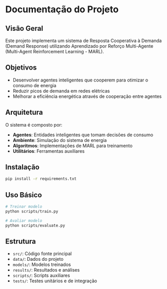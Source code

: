 # Documentação do Projeto

## Visão Geral
Este projeto implementa um sistema de Resposta Cooperativa à Demanda (Demand Response) utilizando Aprendizado por Reforço Multi-Agente (Multi-Agent Reinforcement Learning - MARL).

## Objetivos
- Desenvolver agentes inteligentes que cooperem para otimizar o consumo de energia
- Reduzir picos de demanda em redes elétricas
- Melhorar a eficiência energética através de cooperação entre agentes

## Arquitetura
O sistema é composto por:
- **Agentes**: Entidades inteligentes que tomam decisões de consumo
- **Ambiente**: Simulação do sistema de energia
- **Algoritmos**: Implementações de MARL para treinamento
- **Utilitários**: Ferramentas auxiliares

## Instalação
```bash
pip install -r requirements.txt
```

## Uso Básico
```bash
# Treinar modelo
python scripts/train.py

# Avaliar modelo
python scripts/evaluate.py
```

## Estrutura
- `src/`: Código fonte principal
- `data/`: Dados do projeto
- `models/`: Modelos treinados
- `results/`: Resultados e análises
- `scripts/`: Scripts auxiliares
- `tests/`: Testes unitários e de integração